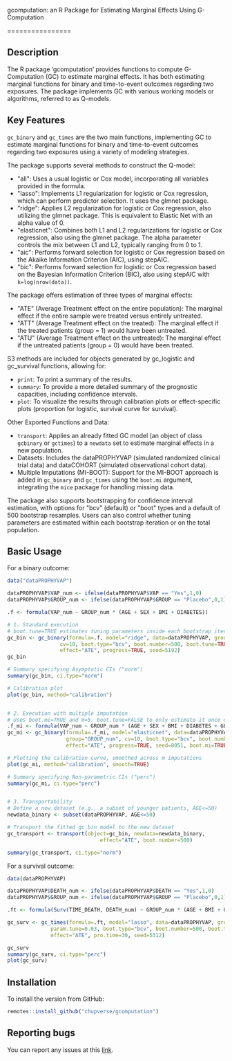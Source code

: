 gcomputation: an R Package for Estimating Marginal Effects Using G-Computation

================

## Description

The R package ‘gcomputation’ provides functions to compute G-Computation (GC) to estimate marginal effects. It has both estimating marginal functions for binary and time-to-event outcomes regarding two exposures. The package implements GC with various working models or algorithms, referred to as Q-models.

## Key Features

`gc_binary` and `gc_times` are the two main functions, implementing GC to estimate marginal functions for binary and time-to-event outcomes regarding two exposures using a variety of modeling strategies.

The package supports several methods to construct the Q-model:
*   "all": Uses a usual logistic or Cox model, incorporating all variables provided in the formula.
*   "lasso": Implements L1 regularization for logistic or Cox regression, which can perform predictor selection. It uses the glmnet package.
*   "ridge": Applies L2 regularization for logistic or Cox regression, also utilizing the glmnet package. This is equivalent to Elastic Net with an alpha value of 0.
*   "elasticnet": Combines both L1 and L2 regularizations for logistic or Cox regression, also using the glmnet package. The alpha parameter controls the mix between L1 and L2, typically ranging from 0 to 1.
*   "aic": Performs forward selection for logistic or Cox regression based on the Akaike Information Criterion (AIC), using stepAIC.
*   "bic": Performs forward selection for logistic or Cox regression based on the Bayesian Information Criterion (BIC), also using stepAIC with `k=log(nrow(data))`.

The package offers estimation of three types of marginal effects:
*   "ATE" (Average Treatment effect on the entire population): The marginal effect if the entire sample were treated versus entirely untreated.
*   "ATT" (Average Treatment effect on the treated): The marginal effect if the treated patients (group = 1) would have been untreated.
*   "ATU" (Average Treatment effect on the untreated): The marginal effect if the untreated patients (group = 0) would have been treated.

S3 methods are included for objects generated by gc_logistic and gc_survival functions, allowing for:
*   `print`: To print a summary of the results.
*   `summary`: To provide a more detailed summary of the prognostic capacities, including confidence intervals.
*   `plot`: To visualize the results through calibration plots or effect-specific plots (proportion for logistic, survival curve for survival).

Other Exported Functions and Data:
*   `transport`: Applies an already fitted GC model (an object of class `gcbinary` or `gctimes`) to a `newdata` set to estimate marginal effects in a new population.
* Datasets: Includes the dataPROPHYVAP (simulated randomized clinical trial data) and dataCOHORT (simulated observational cohort data).
* Multiple Imputations (MI-BOOT): Support for the MI-BOOT approach is added in `gc_binary` and `gc_times` using the `boot.mi` argument, integrating the `mice` package for handling missing data.

The package also supports bootstrapping for confidence interval estimation, with options for "bcv" (default) or "boot" types and a default of 500 bootstrap resamples. Users can also control whether tuning parameters are estimated within each bootstrap iteration or on the total population.

## Basic Usage
For a binary outcome:
``` r
data("dataPROPHYVAP")

dataPROPHYVAP$VAP_num <- ifelse(dataPROPHYVAP$VAP == "Yes",1,0)
dataPROPHYVAP$GROUP_num <- ifelse(dataPROPHYVAP$GROUP == "Placebo",0,1)

.f <- formula(VAP_num ~ GROUP_num * (AGE + SEX + BMI + DIABETES))

# 1. Standard execution
# boot.tune=TRUE estimates tuning parameters inside each bootstrap iteration.
gc_bin <- gc_binary(formula=.f, model="ridge", data=dataPROPHYVAP, group="GROUP_num",
                 cv=10, boot.type="bcv", boot.number=500, boot.tune=TRUE,
                 effect="ATE", progress=TRUE, seed=5192)
gc_bin

# Summary specifying Asymptotic CIs ("norm")
summary(gc_bin, ci.type="norm")

# Calibration plot
plot(gc_bin, method="calibration")


# 2. Execution with multiple imputation
# Uses boot.mi=TRUE and m=5. boot.tune=FALSE to only estimate it once on the complete data set
.f_mi <- formula(VAP_num ~ GROUP_num * (AGE + SEX + BMI + DIABETES + GLASGOW + INJURY))
gc_mi <- gc_binary(formula=.f_mi, model="elasticnet", data=dataPROPHYVAP,
                   group="GROUP_num", cv=10, boot.type="bcv", boot.number=500, boot.tune=FALSE,
                   effect="ATE", progress=TRUE, seed=8051, boot.mi=TRUE, m=5)

# Plotting the calibration curve, smoothed across m imputations
plot(gc_mi, method="calibration", smooth=TRUE) 

# Summary specifying Non-parametric CIs ("perc")
summary(gc_mi, ci.type="perc")


# 3. Transportability
# Define a new dataset (e.g., a subset of younger patients, AGE<=50)
newdata_binary <- subset(dataPROPHYVAP, AGE<=50)

# Transport the fitted gc_bin model to the new dataset
gc_transport <- transport(object=gc_bin, newdata=newdata_binary,
                              effect="ATE", boot.number=500)

summary(gc_transport, ci.type="norm")
```

For a survival outcome:
``` r
data(dataPROPHYVAP)

dataPROPHYVAP$DEATH_num <- ifelse(dataPROPHYVAP$DEATH == "Yes",1,0)
dataPROPHYVAP$GROUP_num <- ifelse(dataPROPHYVAP$GROUP == "Placebo",0,1)

.ft <- formula(Surv(TIME_DEATH, DEATH_num) ~ GROUP_num * (AGE + BMI + GLASGOW + LEUKO))

gc_surv <- gc_times(formula=.ft, model="lasso", data=dataPROPHYVAP, group="GROUP_num",
              param.tune=0.03, boot.type="bcv", boot.number=500, boot.tune=FALSE,
              effect="ATE", pro.time=30, seed=5312)

gc_surv
summary(gc_surv, ci.type="perc")
plot(gc_surv)
```

## Installation

To install the version from GitHub:

``` r
remotes::install_github("chupverse/gcomputation")
```

## Reporting bugs

You can report any issues at this
[link](https://github.com/chupverse/gcomputation/issues).
